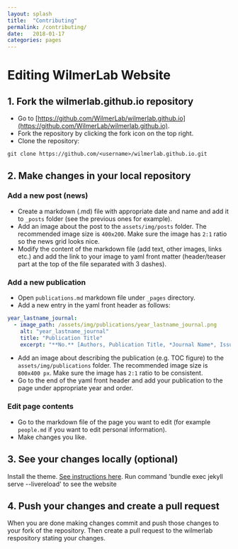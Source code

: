 ```yaml
---
layout: splash
title:  "Contributing"
permalink: /contributing/
date:   2018-01-17
categories: pages
---
```

<p> </p>

Editing WilmerLab Website
=========================

## 1. Fork the wilmerlab.github.io repository

- Go to [https://github.com/WilmerLab/wilmerlab.github.io](https://github.com/WilmerLab/wilmerlab.github.io).
- Fork the repository by clicking the fork icon on the top right.
- Clone the repository:
```
git clone https://github.com/<username>/wilmerlab.github.io.git
```

## 2. Make changes in your local repository

### Add a new post (news)

- Create a markdown (.md) file with appropriate date and name and add it to `_posts` folder (see the previous ones for example).
- Add an image about the post to the `assets/img/posts` folder. The recommended image size is `400x200`. Make sure the image has `2:1` ratio
  so the news grid looks nice.
- Modify the content of the markdown file (add text, other images, links etc.) and add the link to your image to yaml front matter (header/teaser part at the top of the file separated with 3 dashes).

### Add a new publication

- Open `publications.md` markdown file under `_pages` directory.
- Add a new entry in the yaml front header as follows:

```yaml
year_lastname_journal:
  - image_path: /assets/img/publications/year_lastname_journal.png
    alt: "year_lastname_journal"
    title: "Publication Title"
    excerpt: "**No.** [Authors, Publication Title, *Journal Name*, Issue, Pages **(Year)**.](/link/to/publication)"
```

- Add an image about describing the publication (e.g. TOC figure) to the `assets/img/publications` folder. The recommended image size is `800x400 px`. Make sure the image has `2:1` ratio to be consistent.
- Go to the end of the yaml front header and add your publication to the page under appropriate year and order.

### Edit page contents

- Go to the markdown file of the page you want to edit (for example `people.md` if you want to edit personal information).
- Make changes you like.

## 3. See your changes locally (optional)
Install the theme. [See instructions here](https://mmistakes.github.io/minimal-mistakes/docs/installation/).
Run command 'bundle exec jekyll serve --livereload' to see the website

## 4. Push your changes and create a pull request
When you are done making changes commit and push those changes to your fork of the repository.
Then create a pull request to the wilmerlab respository stating your changes.
